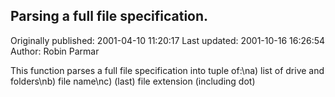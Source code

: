 ## Parsing a full file specification. 
Originally published: 2001-04-10 11:20:17 
Last updated: 2001-10-16 16:26:54 
Author: Robin Parmar 
 
This function parses a full file specification into tuple of:\na) list of drive and folders\nb) file name\nc) (last) file extension (including dot)